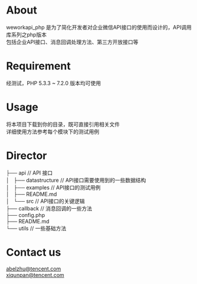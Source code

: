 # About
weworkapi_php 是为了简化开发者对企业微信API接口的使用而设计的，API调用库系列之php版本  
包括企业API接口、消息回调处理方法、第三方开放接口等  

# Requirement
经测试，PHP 5.3.3 ~ 7.2.0 版本均可使用

# Usage
将本项目下载到你的目录，既可直接引用相关文件  
详细使用方法参考每个模块下的测试用例

# Director 

├── api // API 接口  
│   ├── datastructure // API接口需要使用到的一些数据结构  
│   ├── examples // API接口的测试用例  
│   ├── README.md  
│   └── src // API接口的关键逻辑  
├── callback // 消息回调的一些方法  
├── config.php   
├── README.md  
└── utils // 一些基础方法  

# Contact us
abelzhu@tencent.com  
xiqunpan@tencent.com  
